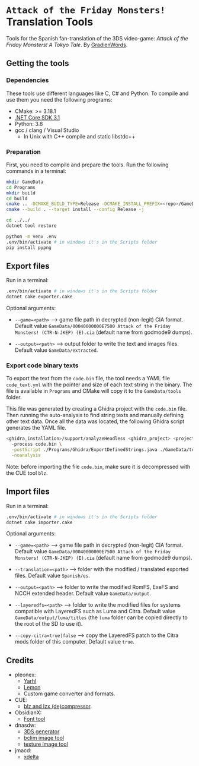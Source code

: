# `Attack of the Friday Monsters!` Translation Tools

Tools for the Spanish fan-translation of the 3DS video-game: _Attack of the
Friday Monsters! A Tokyo Tale_. By
[GradienWords](https://gradienwords.github.io).

## Getting the tools

### Dependencies

These tools use different languages like C, C# and Python. To compile and use
them you need the following programs:

- CMake: >= 3.18.1
- [.NET Core SDK 3.1](https://dotnet.microsoft.com/download)
- Python: 3.8
- gcc / clang / Visual Studio
  - In Unix with C++ compile and static libstdc++

### Preparation

First, you need to compile and prepare the tools. Run the following commands in
a terminal:

```sh
mkdir GameData
cd Programs
mkdir build
cd build
cmake .. -DCMAKE_BUILD_TYPE=Release -DCMAKE_INSTALL_PREFIX=<repo>/GameData
cmake --build . --target install --config Release -j

cd ../../
dotnet tool restore

python -m venv .env
.env/bin/activate # in windows it's in the Scripts folder
pip install pypng
```

## Export files

Run in a terminal:

```sh
.env/bin/activate # in windows it's in the Scripts folder
dotnet cake exporter.cake
```

Optional arguments:

- `--game=<path>` --> game file path in decrypted (non-legit) CIA format.
  Default value
  `GameData/00040000000E7500 Attack of the Friday Monsters! (CTR-N-JKEP) (E).cia`
  (default name from godmode9 dumps).

- `--output=<path>` --> output folder to write the text and images files.
  Default value `GameData/extracted`.

### Export code binary texts

To export the text from the `code.bin` file, the tool needs a YAML file
`code_text.yml` with the pointer and size of each text string in the binary. The
file is available in `Programs` and CMake will copy it to the `GameData/tools`
folder.

This file was generated by creating a Ghidra project with the `code.bin` file.
Then running the auto-analysis to find string texts and manually defining other
text data. Once all the data was located, the following Ghidra script generates
the YAML file.

```sh
<ghidra_installation>/support/analyzeHeadless <ghidra_project> <project_name> \
  -process code.bin \
  -postScript ./Programs/Ghidra/ExportDefinedStrings.java ./GameData/tools/code_texts.yaml \
  -noanalysis
```

Note: before importing the file `code.bin`, make sure it is decompressed with
the CUE tool `blz`.

## Import files

Run in a terminal:

```sh
.env/bin/activate # in windows it's in the Scripts folder
dotnet cake importer.cake
```

Optional arguments:

- `--game=<path>` --> game file path in decrypted (non-legit) CIA format.
  Default value
  `GameData/00040000000E7500 Attack of the Friday Monsters! (CTR-N-JKEP) (E).cia`
  (default name from godmode9 dumps).

- `--translation=<path>` --> folder with the modified / translated exported
  files. Default value `Spanish/es`.

- `--output=<path>` --> folder to write the modified RomFS, ExeFS and NCCH
  extended header. Default value `GameData/output`.

- `--layeredfs=<path>` --> folder to write the modified files for systems
  compatible with LayeredFS such as Luma and Citra. Default value
  `GameData/output/luma/titles` (the `luma` folder can be copied directly to the
  root of the SD to use it).

- `--copy-citra=true|false` --> copy the LayeredFS patch to the Citra mods
  folder of this computer. Default value `true`.

## Credits

- pleonex:
  - [Yarhl](https://github.com/SceneGate/yarhl)
  - [Lemon](https://github.com/SceneGate/Lemon)
  - Custom game converter and formats.
- CUE:
  - [blz and lzx (de)compressor](https://www.romhacking.net/utilities/826/).
- ObsidianX:
  - [Font tool](https://github.com/ObsidianX/3dstools)
- dnasdw:
  - [3DS generator](https://github.com/dnasdw/3dstool)
  - [bclim image tool](https://github.com/dnasdw/bclimtool)
  - [texture image tool](https://github.com/dnasdw/txobtool)
- jmacd:
  - [xdelta](https://github.com/jmacd/xdelta-gpl)
